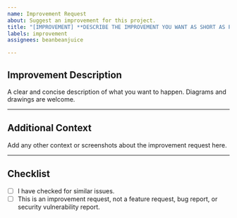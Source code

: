 ```yaml
---
name: Improvement Request
about: Suggest an improvement for this project.
title: "[IMPROVEMENT] **DESCRIBE THE IMPROVEMENT YOU WANT AS SHORT AS POSSIBLE HERE**"
labels: improvement
assignees: beanbeanjuice

---
```


## Improvement Description
A clear and concise description of what you want to happen. Diagrams and drawings are welcome.

___

## Additional Context
Add any other context or screenshots about the improvement request here.

___

## Checklist

- [ ] I have checked for similar issues.
- [ ] This is an improvement request, not a feature request, bug report, or security vulnerability report.